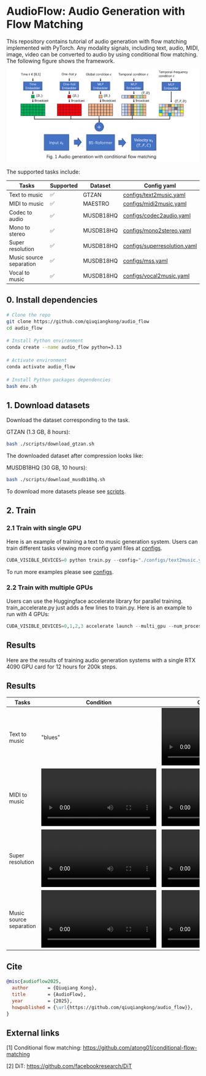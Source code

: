 # AudioFlow: Audio Generation with Flow Matching

This repository contains tutorial of audio generation with flow matching implemented with PyTorch. Any modality signals, including text, audio, MIDI, image, video can be converted to audio by using conditional flow matching. The following figure shows the framework.

![Framework](./assets/framework.png)

The supported tasks include:

| Tasks                   | Supported    | Dataset    | Config yaml                                                  |
|-------------------------|--------------|------------|--------------------------------------------------------------|
| Text to music           | ✅           | GTZAN      | [configs/text2music.yaml](configs/text2music.yaml)           |
| MIDI to music           | ✅           | MAESTRO    | [configs/midi2music.yaml](configs/midi2music.yaml)           |
| Codec to audio          | ✅           | MUSDB18HQ  | [configs/codec2audio.yaml](configs/codec2audio.yaml)         |
| Mono to stereo          | ✅           | MUSDB18HQ  | [configs/mono2stereo.yaml](configs/mono2stereo.yaml)         |
| Super resolution        | ✅           | MUSDB18HQ  | [configs/superresolution.yaml](configs/superresolution.yaml) |
| Music source separation | ✅           | MUSDB18HQ  | [configs/mss.yaml](configs/mss.yaml)                         |
| Vocal to music          | ✅           | MUSDB18HQ  | [configs/vocal2music.yaml](configs/vocal2music.yaml)         |


## 0. Install dependencies

```bash
# Clone the repo
git clone https://github.com/qiuqiangkong/audio_flow
cd audio_flow

# Install Python environment
conda create --name audio_flow python=3.13

# Activate environment
conda activate audio_flow

# Install Python packages dependencies
bash env.sh
```

## 1. Download datasets

Download the dataset corresponding to the task. 

GTZAN (1.3 GB, 8 hours):

```bash
bash ./scripts/download_gtzan.sh
```

The downloaded dataset after compression looks like:

MUSDB18HQ (30 GB, 10 hours):

```bash
bash ./scripts/download_musdb18hq.sh
```

To download more datasets please see [scripts](scripts).

## 2. Train

### 2.1 Train with single GPU

Here is an example of training a text to music generation system. Users can train different tasks viewing more config yaml files at [configs](configs).

```python
CUDA_VISIBLE_DEVICES=0 python train.py --config="./configs/text2music.yaml"
```

To run more examples please see [configs](configs).

### 2.2 Train with multiple GPUs

Users can use the Huggingface accelerate library for parallel training. train_accelerate.py just adds a few lines to train.py. Here is an example to run with 4 GPUs:

```python
CUDA_VISIBLE_DEVICES=0,1,2,3 accelerate launch --multi_gpu --num_processes 4 train_accelerate.py --config="./configs/text2music.yaml"
```

## Results

Here are the results of training audio generation systems with a single RTX 4090 GPU card for 12 hours for 200k steps.

## Results

| Tasks                   | Condition    | Generated audio | Ground truth |
|-------------------------|--------------|-----------------|--------------|
| Text to music           | "blues"      | <video src=https://github.com/user-attachments/assets/1a62cb11-fdec-445a-a38c-3f5d9f82748e autoplay controls></video> | N.A.         |
| MIDI to music           | <video src=https://github.com/user-attachments/assets/81ce572a-f0da-4b69-bdd3-5be9d0c3e4d5> | <video src=https://github.com/user-attachments/assets/5f21234e-dc02-4b2a-b0f2-43d9d24d5775> | <video src=https://github.com/user-attachments/assets/6cecccd7-31f7-43da-a601-9cfc4e7e617f> |
| Super resolution        | <video src=https://github.com/user-attachments/assets/47d4428f-cdb5-400a-9257-15679f4de86f> | <video src=https://github.com/user-attachments/assets/13021a63-7530-49b7-b897-09a3bd004b10> | <video src=https://github.com/user-attachments/assets/b8330d99-2b58-4c98-b66e-ef2f265fe6ad> |
| Music source separation | <video src=https://github.com/user-attachments/assets/26a37757-ea88-4ab6-bab4-6dd3d1ac716c> | <video src=https://github.com/user-attachments/assets/d3022759-7f70-4abb-93c4-decd34438d31> | <video src=https://github.com/user-attachments/assets/45e32fb7-7210-4399-9079-be4991498ede> |


## Cite

```bibtex
@misc{audioflow2025,
  author       = {Qiuqiang Kong},
  title        = {AudioFlow},
  year         = {2025},
  howpublished = {\url{https://github.com/qiuqiangkong/audio_flow}},
}
```

## External links

[1] Conditional flow matching: https://github.com/atong01/conditional-flow-matching

[2] DiT: https://github.com/facebookresearch/DiT